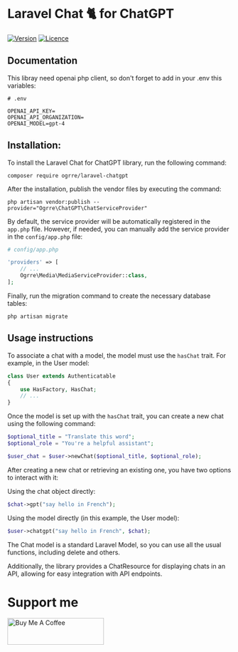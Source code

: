 # Laravel Chat 🐈 for ChatGPT

[![Version](https://img.shields.io/packagist/v/ogrre/laravel-chatgpt.svg?style=flat-square)](https://packagist.org/packages/ogrre/laravel-chatgpt)
[![Licence](https://img.shields.io/github/license/0grre/laravel-chatgpt.svg?style=flat-square)](https://github.com/0grre/laravel-chatgpt/blob/main/LICENCE)

## Documentation

This libray need openai php client, so don't forget to add in your .env this variables:

```dotenv
# .env

OPENAI_API_KEY=
OPENAI_API_ORGANIZATION=
OPENAI_MODEL=gpt-4
```

## Installation:

To install the Laravel Chat for ChatGPT library, run the following command:

```shell
composer require ogrre/laravel-chatgpt
```

After the installation, publish the vendor files by executing the command:

```shell
php artisan vendor:publish --provider="Ogrre\ChatGPT\ChatServiceProvider"
```

By default, the service provider will be automatically registered in the `app.php` file. However, if needed, you can manually add the service provider in the `config/app.php` file:

```php
# config/app.php

'providers' => [
    // ...
    Ogrre\Media\MediaServiceProvider::class,
];
```

Finally, run the migration command to create the necessary database tables:

```shell
php artisan migrate
```

## Usage instructions

To associate a chat with a model, the model must use the `hasChat` trait. For example, in the User model:

```php
class User extends Authenticatable
{
    use HasFactory, HasChat;
    // ...
}
```

Once the model is set up with the `hasChat` trait, you can create a new chat using the following command:

```php
$optional_title = "Translate this word";
$optional_role = "You're a helpful assistant";

$user_chat = $user->newChat($optional_title, $optional_role);
```

After creating a new chat or retrieving an existing one, you have two options to interact with it:

Using the chat object directly:
```php
$chat->gpt("say hello in French");
```

Using the model directly (in this example, the User model):
```php
$user->chatgpt("say hello in French", $chat);
```

The Chat model is a standard Laravel Model, so you can use all the usual functions, including delete and others.

Additionally, the library provides a ChatResource for displaying chats in an API, allowing for easy integration with API endpoints.

# Support me
<a href="https://www.buymeacoffee.com/0grre" target="_blank"><img src="https://cdn.buymeacoffee.com/buttons/v2/default-yellow.png" alt="Buy Me A Coffee" style="height: 60px !important;width: 217px !important;" ></a>

